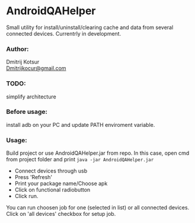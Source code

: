 # AndroidQAHelper
Small utility for install/uninstall/clearing cache and data from several connected devices. 
Currentrly in development.


### Author: 
Dmitrij Kotsur  
Dmitrijkocur@gmail.com

### TODO: 
simplify architecture

### Before usage: 
install adb on your PC and update PATH enviroment variable.

### Usage:

Build project or use AndroidQAHelper.jar from repo. In this case, open cmd from project folder and print `java -jar AndroidQAHelper.jar`

- Connect devices through usb
- Press 'Refresh'
- Print your package name/Choose apk
- Click on functional radiobutton
- Click run.

You can run choosen job for one (selected in list) or all connected devices. Click on 'all devices' checkbox for setup job.


